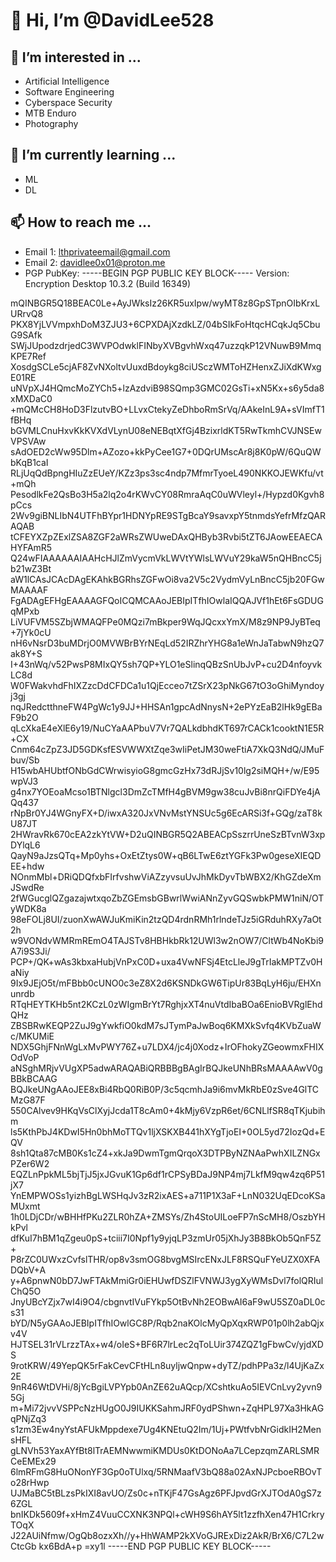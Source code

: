 # 👋 Hi, I’m @DavidLee528
## 👀 I’m interested in ...

- Artificial Intelligence
- Software Engineering
- Cyberspace Security
- MTB Enduro
- Photography

## 🌱 I’m currently learning ...

- ML
- DL

## 📫 How to reach me ...

- Email 1: lthprivateemail@gmail.com
- Email 2: davidlee0x01@proton.me
- PGP PubKey: 
-----BEGIN PGP PUBLIC KEY BLOCK-----
Version: Encryption Desktop 10.3.2 (Build 16349)

mQINBGR5Q18BEAC0Le+AyJWksIz26KR5uxIpw/wyMT8z8GpSTpnOIbKrxLURrvQ8
PKX8YjLVVmpxhDoM3ZJU3+6CPXDAjXzdkLZ/04bSIkFoHtqcHCqkJq5CbuG9SAfk
SWjJUpodzdrjedC3WVPOdwklFINbyXVBgvhWxq47uzzqkP12VNuwB9MmqKPE7Ref
XosdgSCLe5cjAF8ZvNXoltvUuxdBdoykg8ciUSczWMToHZHenxZJiXdKWxgE01RE
uNVpXJ4HQmcMoZYCh5+lzAzdviB98SQmp3GMC02GsTi+xN5Kx+s6y5da8xMXDaC0
+mQMcCH8HoD3FlzutvBO+LLvxCtekyZeDhboRmSrVq/AAkeInL9A+sVImfT1fBHq
bGVMLCnuHxvKkKVXdVLynU08eNEBqtXfGj4BzixrldKT5RwTkmhCVJNSEwVPSVAw
sAdOED2cWw95Dlm+AZozo+kkPyCee1G7+0DQrUMscAr8j8K0pW/6QuQWbKqB1caI
RLjUqQdBpngHIuZzEUeY/KZz3ps3sc4ndp7MfmrTyoeL490NKKOJEWKfu/vt+mQh
PesodlkFe2QsBo3H5a2lq2o4rKWvCY08RmraAqC0uWVleyl+/Hypzd0Kgvh8pCcs
2Wv9giBNLIbN4UTFhBYpr1HDNYpRE9STgBcaY9savxpY5tnmdsYefrMfzQARAQAB
tCFEYXZpZExlZSA8ZGF2aWRsZWUweDAxQHByb3Rvbi5tZT6JAowEEAECAHYFAmR5
Q24wFIAAAAAAIAAHcHJlZmVycmVkLWVtYWlsLWVuY29kaW5nQHBncC5jb21wZ3Bt
aW1lCAsJCAcDAgEKAhkBGRhsZGFwOi8va2V5c2VydmVyLnBncC5jb20FGwMAAAAF
FgADAgEFHgEAAAAGFQoICQMCAAoJEBIpITfhIOwlaIQQAJVf1hEt6FsGDUGqMPxb
LiVUFVM5SZbjWMAQFPe0MQzi7mBkper9WqJQcxxYmX/M8z9NP9JyBTeq+7jYk0cU
nH6vNsrD3buMDrjO0MVWBrBYrNEqLd52IRZhrYHG8a1eWnJaTabwN9hzQ7ak8Y+S
I+43nWq/v52PwsP8MIxQY5sh7QP+YLO1eSlinqQBzSnUbJvP+cu2D4nfoyvkLC8d
W0FWakvhdFhIXZzcDdCFDCa1u1QjEcceo7tZSrX23pNkG67tO3oGhiMyndoyj3gj
nqJRedctthneFW4PgWc1y9JJ+HHSAn1gpcAdNnysN+2ePYzEaB2lHk9gEBaF9b2O
qLcXkaE4eXlE6y19/NuCYaAAPbuV7Vr7QALkdbhdKT697rCACk1cooktN1E5R+CX
Cnm64cZpZ3JD5GDKsfESVWWXtZqe3wIiPetJM30weFtiA7XkQ3NdQ/JMuFbuv/Sb
H15wbAHUbtfONbGdCWrwisyioG8gmcGzHx73dRJjSv10lg2siMQH+/w/E95wpVJ3
g4nx7YOEoaMcso1BTNlgcl3DmZcTMfH4gBVM9gw38cuJvBi8nrQiFDYe4jAQq437
rNpBr0YJ4WGnyFX+D/iwxA320JxVNvMstYNSUc5g6EcARSi3f+GQg/zaT8kU87JT
2HWravRk670cEA2zkYtVW+D2uQINBGR5Q2ABEACpSszrrUneSzBTvnW3xpDYlqL6
QayN9aJzsQTq+Mp0yhs+OxEtZtys0W+qB6LTwE6ztYGFk3Pw0geseXIEQDEE+hdw
NOnmMbl+DRiQDQfxbFIrfvshwViAZzyvsuUvJhMkDyvTbWBX2/KhGZdeXmJSwdRe
2fWGucglQZgazajwtxqoZbZGEmsbGBwrlWwiANnZyvGQSwbkPMW1niN/OTyWDK8a
98eFOLj8UI/zuonXwAWJuKmiKin2tzQD4rdnRMh1rlndeTJz5iGRduhRXy7aOt2h
w9VONdvWMRmREmO4TAJSTv8HBHkbRk12UWl3w2nOW7/CltWb4NoKbi9A7i9S3Ji/
PCP+/QK+wAs3kbxaHubjVnPxC0D+uxa4VwNFSj4EtcLleJ9gTrIakMPTZv0HaNiy
9Ix9JEjO5t/mFBbb0cUNO0c3eZ8X2d6KSNDkGW6TipUr83BqLyH6ju/EHXnunrdb
RTqHEYTKHb5nt2KCzL0zWIgmBrYt7RghjxXT4nuVtdIbaBOa6EnioBVRglEhdQHz
ZBSBRwKEQP2ZuJ9gYwkfiO0kdM7sJTymPaJwBoq6KMXkSvfq4KVbZuaWc/MKUMiE
NDX5GhjFNnWgLxMvPWY76Z+u7LDX4/jc4j0Xodz+IrOFhokyZGeowmxFHIXOdVoP
aNSghMRjvVUgXP5adwARAQABiQRBBBgBAgIrBQJkeUNhBRsMAAAAwV0gBBkBCAAG
BQJkeUNgAAoJEE8xBi4RbQ0RiB0P/3c5qcmhJa9i6mvMkRbE0zSve4GlTCMzG87F
550CAlvev9HKqVsClXyjJcda1T8cAm0+4kMjy6VzpR6et/6CNLlfSR8qTKjubihm
ls5KthPbJ4KDwI5Hn0bhMoTTQv1ljXSKXB441hXYgTjoEI+0OL5yd72IozQd+EQV
8sh1Qta87cMB0Ks1cZ4+xkJa9DwmTgmQrqoX3DTPByNZNAaPwhXILZNGxPZer6W2
EQZLnPpkML5bjTjJ5jxJGvuK1Gp6df1rCPSyBDaJ9NP4mj7LkfM9qw4zq6P51jX7
YnEMPWOSs1yizhBgLWSHqJv3zR2ixAES+a711P1X3aF+LnN032UqEDcoKSaMUxmt
1h0LDjCDr/wBHHfPKu2ZLR0hZA+ZMSYs/Zh4StoUILoeFP7nScMH8/OszbYHkPvl
dfKuI7hBM1qZgeu0pS+tciii7I0Npf1y9yjqLP3zmUr05jXhJy3B8BkOb5QnF5Z+
P8rZC0UWxzCvfslTHR/op8v3smOG8bvgMSIrcENxJLF8RSQuFYeUZX0XFADQbV+A
y+A6pnwN0bD7JwFTAkMmiGr0iEHUwfDSZlFVNWJ3ygXyWMsDvl7folQRIulChQ5O
JnyUBcYZjx7wI4i9O4/cbgnvtIVuFYkp5OtBvNh2EOBwAI6aF9wU5SZ0aDL0cs31
bYD/N5yGAAoJEBIpITfhIOwlGC8P/Rqb2naKOlcMyQpXqxRWP01p0lh2abQjxv4V
HJTSEL31rVLrzzTAx+w4/oIeS+BF6R7lrLec2qToLUir374ZQZ1gFbwCv/yjdXDS
9rotKRW/49YepQK5rFakCevCFtHLn8uyljwQnpw+dyTZ/pdhPPa3z/l4UjKaZx2E
9nR46WtDVHi/8jYcBgiLVPYpb0AnZE62uAQcp/XCshtkuAo5IEVCnLvy2yvn95Gj
m+Mi72jvvVSPPcNzHUgO0J9IUKKSahmJRF0ydPShwn+ZqHPL97Xa3HkAGqPNjZq3
s1zm3Ew4nyYstAFUkMppdexe7Ug4KNEtuQ2Im/1Uj+PWtfvbNrGidkIH2MensHFL
gLNVh53YaxAYfBt8lTrAEMNwwmiKMDUs0KtDONoAa7LCepzqmZARLSMRCeEMEx29
6lmRFmG8HuONonYF3Gp0oTUlxq/5RNMaafV3bQ88a02AxNJPcboeRBOvTo28rHwp
UJMaBC5tBLzsPkIXI8avUO/Zs0c+nTKjF47GsAgz6PFJpvdGrXJTOdA0gS7z6ZGL
bnIKDk5609f+xHmZ4VuuCCXNK3NPQl+cWH9S6hAY5lt1zzfhXen47H1CrkryTOqX
J22AUiNfmw/OgQb8ozxXh//y+HhWAMP2kXVoGJRExDiz2AkR/BrX6/C7L2wCtcGb
kx6BdA+p
=xy1l
-----END PGP PUBLIC KEY BLOCK-----

<!---
DavidLee528/DavidLee528 is a ✨ special ✨ repository because its `README.md` (this file) appears on your GitHub profile.
You can click the Preview link to take a look at your changes.
--->
